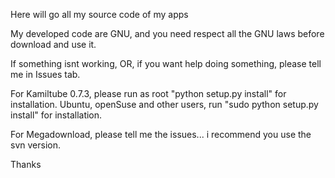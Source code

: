 Here will go all my source code of my apps

My developed code are GNU, and you need respect all the GNU laws  before download and use it.

If something isnt working, OR, if you want help doing something, please tell me in Issues tab.

For Kamiltube 0.7.3, please run as root "python setup.py install" for installation.
Ubuntu, openSuse and other users, run "sudo python setup.py install" for installation.

For Megadownload, please tell me the issues... i recommend you use the svn version.


Thanks